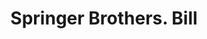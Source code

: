 ---
doi: 10.7916/D8MK7QWG
date_other: '1880'
date_other_textual: 1880-1889
form: printed ephemera
genre:
- Invoices
name:
- Springer Brothers
object_in_context_url: https://biggert.cul.columbia.edu/items/view/ave_biggert_00458
subject_hierarchical_geographic:
- Boston, Massachusetts, United States
subject_name:
- Springer Brothers
title: Springer Brothers. Bill
sort_title: Springer Brothers. Bill
call_number: ave_biggert_00458
coordinates:
- 42.35805555555556,-71.06361111111111
pid: ave_biggert_00458
identifiers: ave_biggert_00458
permalink: /biggert/ave_biggert_00458/
layout: iiif-image-page
---